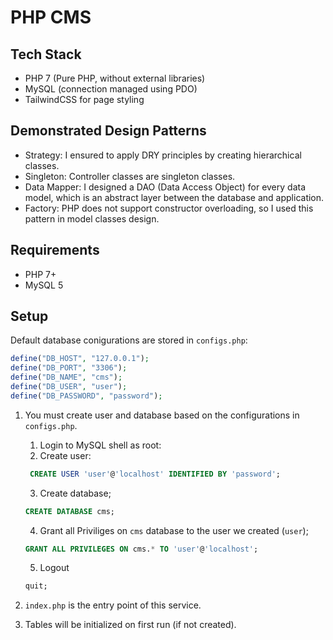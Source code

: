 # PHP CMS


## Tech Stack

- PHP 7 (Pure PHP, without external libraries)
- MySQL (connection managed using PDO)
- TailwindCSS for page styling

## Demonstrated Design Patterns

- Strategy: I ensured to apply DRY principles by creating hierarchical classes.
- Singleton: Controller classes are singleton classes.
- Data Mapper: I designed a DAO (Data Access Object) for every data model, which is an abstract layer between the database and application.
- Factory: PHP does not support constructor overloading, so I used this pattern in model classes design.

## Requirements

- PHP 7+
- MySQL 5

## Setup

Default database conigurations are stored in `configs.php`:

```php
define("DB_HOST", "127.0.0.1");
define("DB_PORT", "3306");
define("DB_NAME", "cms");
define("DB_USER", "user");
define("DB_PASSWORD", "password");
```

1. You must create user and database based on the configurations in `configs.php`.

   1. Login to MySQL shell as root:
   2. Create user:

   ```sql
    CREATE USER 'user'@'localhost' IDENTIFIED BY 'password';
   ```

   3. Create database;

   ```sql
   CREATE DATABASE cms;
   ```

   4. Grant all Priviliges on `cms` database to the user we created (`user`);

   ```sql
   GRANT ALL PRIVILEGES ON cms.* TO 'user'@'localhost';
   ```

   5. Logout

   ```sql
   quit;
   ```

2. `index.php` is the entry point of this service.
3. Tables will be initialized on first run (if not created).
